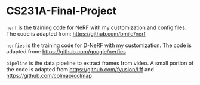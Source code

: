 # CS231A-Final-Project

`nerf` is the training code for NeRF with my customization and config files. The code is adapted from: https://github.com/bmild/nerf

`nerfies` is the training code for D-NeRF with my customization. The code is adapted from: https://github.com/google/nerfies

`pipeline` is the data pipeline to extract frames from video. A small portion of the code is adapted from https://github.com/fyusion/llff and https://github.com/colmap/colmap